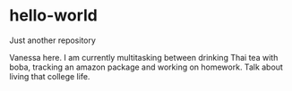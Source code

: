 # hello-world
Just another repository

Vanessa here. I am currently multitasking between drinking Thai tea with boba,
tracking an amazon package and working on homework. Talk about living that college life.

